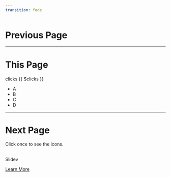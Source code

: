 ```yaml
---
transition: fade
---
```


# Previous Page

---

# This Page

<div
  v-motion
  :initial="{ x: 100, y: 0 }"
  :click-0="{ x: 400, y:0 }"
  :click-1="{ x: 400, y:100}"
  :click-2="{ x: 400, y:200}"
  :click-3="{ x: 400, y:300}"
  :click-4="{ x: 400, y:400}"
  :leave="{ x: 800, y:400 }"
  w-30 b b-white>
  clicks {{ $clicks }}
</div>

<v-clicks>

- A
- B
- C
- D

</v-clicks>

---

# Next Page

Click once to see the icons.

<div v-click class="w-60 relative mt-6">
  <div class="relative w-40 h-40">
    <img
      v-motion
      :initial="{ x: 800, y: -100, scale: 1.5, rotate: -50 }"
      :enter="final"
      class="absolute top-0 left-0 right-0 bottom-0"
      src="https://sli.dev/logo-square.png"
      alt=""
    />
    <img
      v-motion
      :initial="{ y: 500, x: -100, scale: 2 }"
      :enter="final"
      class="absolute top-0 left-0 right-0 bottom-0"
      src="https://sli.dev/logo-circle.png"
      alt=""
    />
    <img
      v-motion
      :initial="{ x: 600, y: 400, scale: 2, rotate: 100 }"
      :enter="final"
      class="absolute top-0 left-0 right-0 bottom-0"
      src="https://sli.dev/logo-triangle.png"
      alt=""
    />
  </div>

  <div
    class="text-5xl absolute top-14 left-40 text-[#2B90B6] -z-1"
    v-motion
    :initial="{ x: -80, opacity: 0}"
    :enter="{ x: 0, opacity: 1, transition: { delay: 2000, duration: 1000 } }">
    Slidev
  </div>
</div>

<!-- vue script setup scripts can be directly used in markdown, and will only affects current page -->
<script setup lang="ts">
const final = {
  x: 0,
  y: 0,
  rotate: 0,
  scale: 1,
  transition: {
    type: 'spring',
    damping: 10,
    stiffness: 20,
    mass: 2
  }
}
</script>

<div
  v-click
  v-motion
  :initial="{ x:35, y: 40, opacity: 0}"
  :enter="{ y: 0, opacity: 1 }">

[Learn More](https://sli.dev/guide/animations.html#motion)

</div>
